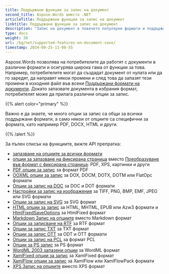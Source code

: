 ```yaml
---
title: Поддържани функции за запис на документ
second_title: Aspose.Words вместо .NET
articleTitle: Поддържани функции за запис на документ
linktitle: Поддържани функции за запис на документ
description: "Запис на документ в повечето популярни формати и поддържа много Microsoft Word функции, използващи C#."
type: docs
weight: 30
url: /bg/net/supported-features-on-document-save/
timestamp: 2024-09-25-11-08-55
---
```


Aspose.Words позволява на потребителите да работят с документи в различни формати и осигурява широка гама от функции за това. Например, потребителите могат да създадат документ от нулата или да го заредят, да направят някои промени и след това да запазят тези промени в изходния файл във всеки [Поддържани формати на документи](/words/bg/net/supported-document-formats/). Докато запазвате документа в избрания формат, потребителят може да прилага различни опции за запис.

{{% alert color="primary" %}}

Важно е да знаете, че много опции за запис са общи за всички поддържани формати, а само някои от опциите са специфични за формата, като например PDF, DOCX, HTML и други.

{{% /alert %}}

За пълен списък на функциите, вижте API препратка:

- [запазване на опциите за всички формати](https://reference.aspose.com/words/net/aspose.words.saving/)
- [опции за запазване на фиксирана страница](https://reference.aspose.com/words/net/aspose.words.saving/fixedpagesaveoptions/) вместо [Преобразуване във формат с фиксирана страница](/words/bg/net/converting-to-fixed-page-format/): PDF, XPS, картинки и други
- [PDF опции за запис](https://reference.aspose.com/words/net/aspose.words.saving/pdfsaveoptions/) за формат PDF
- [OOXML опции за запис](https://reference.aspose.com/words/net/aspose.words.saving/ooxmlsaveoptions/) за DOX, DOCM, DOTX, DOTМ или FlatOpc формати
- [Опции за запис на DOC](https://reference.aspose.com/words/net/aspose.words.saving/docsaveoptions/) за DOC и DOT формати
- [Настройки за запис на изображения](https://reference.aspose.com/words/net/aspose.words.saving/imagesaveoptions/) за TIFF, PNG, BMP, EMF, JPEG или SVG формати
- [Опции за запис на SVG](https://reference.aspose.com/words/net/aspose.words.saving/svgsaveoptions/) за SVG формат
- [HTML опции за запис](https://reference.aspose.com/words/net/aspose.words.saving/htmlsaveoptions/) за HTML, MHTML, EPUB или Azw3 формати и [HtmlFixedSaveOptions](https://reference.aspose.com/words/net/aspose.words.saving/htmlfixedsaveoptions/) за HtmlFixed формат
- [Markdown Запис на опциите](https://reference.aspose.com/words/net/aspose.words.saving/markdownsaveoptions/) вместо Markdown формат
- [Опции за записване на RTF](https://reference.aspose.com/words/net/aspose.words.saving/rtfsaveoptions/) за RTF формат
- [Опции за запис TXT](https://reference.aspose.com/words/net/aspose.words.saving/txtsaveoptions/) за TXT формат
- [Опции за запис OTT](https://reference.aspose.com/words/net/aspose.words.saving/odtsaveoptions/) за ODT и OTT формати
- [Опции за запис на PCL](https://reference.aspose.com/words/net/aspose.words.saving/pclsaveoptions/) за формат PCL
- [Опции за PS запис](https://reference.aspose.com/words/net/aspose.words.saving/pssaveoptions/) за PS формат
- [WordML 2003 запазени опции](https://reference.aspose.com/words/net/aspose.words.saving/wordml2003saveoptions/) за WordML формат
- [XamlFixed опции за запис](https://reference.aspose.com/words/net/aspose.words.saving/xamlfixedsaveoptions/) за XamlFixed формат
- [XamlFlow опции за запис](https://reference.aspose.com/words/net/aspose.words.saving/xamlflowsaveoptions/) за XamlFlow или XamlFlowPack формати
- [XPS Запис на опциите](https://reference.aspose.com/words/net/aspose.words.saving/xpssaveoptions/) вместо XPS формат
